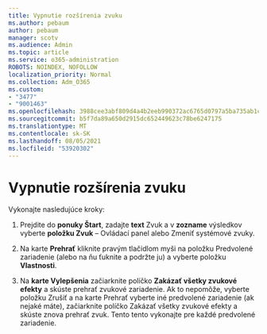 ```yaml
---
title: Vypnutie rozšírenia zvuku
ms.author: pebaum
author: pebaum
manager: scotv
ms.audience: Admin
ms.topic: article
ms.service: o365-administration
ROBOTS: NOINDEX, NOFOLLOW
localization_priority: Normal
ms.collection: Adm_O365
ms.custom:
- "3477"
- "9001463"
ms.openlocfilehash: 3988cee3abf809d4a4b2eeb990372ac6765d0797a5ba735ab1c089abb6e81bb8
ms.sourcegitcommit: b5f7da89a650d2915dc652449623c78be6247175
ms.translationtype: MT
ms.contentlocale: sk-SK
ms.lasthandoff: 08/05/2021
ms.locfileid: "53920302"
---
```

# <a name="turn-off-audio-enhancement"></a>Vypnutie rozšírenia zvuku

Vykonajte nasledujúce kroky:

1. Prejdite do **ponuky Štart**, zadajte **text** Zvuk a v **zozname** výsledkov vyberte **položku Zvuk** – Ovládací panel alebo Zmeniť systémové zvuky.

2. Na karte **Prehrať** kliknite pravým tlačidlom myši na položku Predvolené zariadenie (alebo na ňu ťuknite a podržte ju) a vyberte položku **Vlastnosti**.

3. Na **karte Vylepšenia** začiarknite políčko **Zakázať všetky zvukové efekty** a skúste prehrať zvukové zariadenie. Ak to nepomôže, vyberte položku Zrušiť  a na karte Prehrať vyberte iné predvolené  zariadenie (ak nejaké máte), začiarknite políčko Zakázať všetky zvukové efekty a skúste znova prehrať zvuk.  Tento tento vykonajte pre každé predvolené zariadenie.
